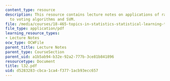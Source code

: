 ```yaml
---
content_type: resource
description: This resource contains lecture notes on applications of random VC inequality
  to voting algorithms and SVM.
file: /media/courses/18-465-topics-in-statistics-statistical-learning-theory-spring-2007/d5283283cbca1ca4f3771acb93ecc657_l32.pdf
file_type: application/pdf
learning_resource_types:
- Lecture Notes
ocw_type: OCWFile
parent_title: Lecture Notes
parent_type: CourseSection
parent_uid: a1b5ab94-b32e-92a2-777b-3ce81b841896
resourcetype: Document
title: l32.pdf
uid: d5283283-cbca-1ca4-f377-1acb93ecc657
---
```


